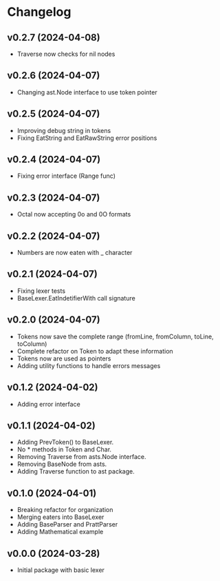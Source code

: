 # Changelog

<!-- NEWER -->

## v0.2.7 (2024-04-08)

- Traverse now checks for nil nodes

## v0.2.6 (2024-04-07)

- Changing ast.Node interface to use token pointer

## v0.2.5 (2024-04-07)

- Improving debug string in tokens
- Fixing EatString and EatRawString error positions

## v0.2.4 (2024-04-07)

- Fixing error interface (Range func)

## v0.2.3 (2024-04-07)

- Octal now accepting 0o and 0O formats

## v0.2.2 (2024-04-07)

- Numbers are now eaten with _ character

## v0.2.1 (2024-04-07)

- Fixing lexer tests
- BaseLexer.EatIndetifierWith call signature

## v0.2.0 (2024-04-07)

- Tokens now save the complete range (fromLine, fromColumn, toLine, toColumn)
- Complete refactor on Token to adapt these information
- Tokens now are used as pointers
- Adding utility functions to handle errors messages

## v0.1.2 (2024-04-02)

- Adding error interface

## v0.1.1 (2024-04-02)

- Adding PrevToken() to BaseLexer.
- No * methods in Token and Char.
- Removing Traverse from asts.Node interface.
- Removing BaseNode from asts.
- Adding Traverse function to ast package.

## v0.1.0 (2024-04-01)

- Breaking refactor for organization
- Merging eaters into BaseLexer
- Adding BaseParser and PrattParser
- Adding Mathematical example

## v0.0.0 (2024-03-28)

- Initial package with basic lexer
